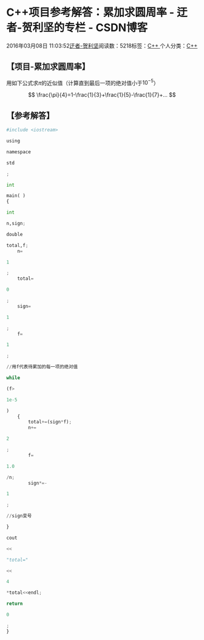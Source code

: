 
# C++项目参考解答：累加求圆周率 - 迂者-贺利坚的专栏 - CSDN博客

2016年03月08日 11:03:52[迂者-贺利坚](https://me.csdn.net/sxhelijian)阅读数：5218标签：[C++																](https://so.csdn.net/so/search/s.do?q=C++&t=blog)个人分类：[C++																](https://blog.csdn.net/sxhelijian/article/category/908261)



## 【项目-累加求圆周率】
用如下公式求$\pi$的近似值（计算直到最后一项的绝对值小于$10^{-5}$）

$$
\frac{\pi}{4}=1-\frac{1}{3}+\frac{1}{5}-\frac{1}{7}+...
$$

## 【参考解答】
```python
#include <iostream>
```
```python
using
```
```python
namespace
```
```python
std
```
```python
;
```
```python
int
```
```python
main( )
{
```
```python
int
```
```python
n,sign;
```
```python
double
```
```python
total,f;
    n=
```
```python
1
```
```python
;
    total=
```
```python
0
```
```python
;
    sign=
```
```python
1
```
```python
;
    f=
```
```python
1
```
```python
;
```
```python
//用f代表待累加的每一项的绝对值
```
```python
while
```
```python
(f>
```
```python
1e-5
```
```python
)
    {
        total+=(sign*f);
        n+=
```
```python
2
```
```python
;
        f=
```
```python
1.0
```
```python
/n;
        sign*=-
```
```python
1
```
```python
;
```
```python
//sign变号
```
```python
}
```
```python
cout
```
```python
<<
```
```python
"total="
```
```python
<<
```
```python
4
```
```python
*total<<endl;
```
```python
return
```
```python
0
```
```python
;
}
```

